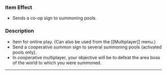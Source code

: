 ### Item Effect
- Sends a co-op sign to summoning pools.

### Description
- Item for online play. (Can also be used from the [[Multiplayer]] menu.)
- Send a cooperative summon sign to several summoning pools (activated pools only).
- In cooperative multiplayer, your objective will be to defeat the area boss of the world to which you were summoned.
___